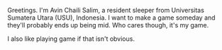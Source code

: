 Greetings. I'm Avin Chaili Salim, a resident sleeper from Universitas Sumatera Utara (USU), Indonesia.
I want to make a game someday and they'll probably ends up being mid. Who cares though, it's my game.

I also like playing game if that isn't obvious.
